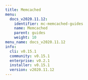 ```yaml
---
title: Memcached
menu:
  docs_v2020.11.12:
    identifier: mc-memcached-guides
    name: Memcached
    parent: guides
    weight: 10
menu_name: docs_v2020.11.12
info:
  cli: v0.15.1
  community: v0.15.1
  enterprise: v0.2.1
  installer: v0.15.1
  version: v2020.11.12
---
```


